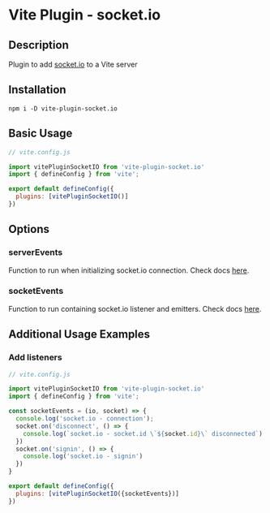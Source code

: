 # Vite Plugin - socket.io

## Description
Plugin to add [socket.io](https://socket.io/) to a Vite server

## Installation
```
npm i -D vite-plugin-socket.io
```

## Basic Usage
```js
// vite.config.js

import vitePluginSocketIO from 'vite-plugin-socket.io'
import { defineConfig } from 'vite';

export default defineConfig({
  plugins: [vitePluginSocketIO()]
})
```

## Options
### serverEvents
Function to run when initializing socket.io connection.  Check docs [here](./serverEvents/).
### socketEvents
Function to run containing socket.io listener and emitters.  Check docs [here](./socketEvents/).

## Additional Usage Examples
### Add listeners

```js
// vite.config.js

import vitePluginSocketIO from 'vite-plugin-socket.io'
import { defineConfig } from 'vite';

const socketEvents = (io, socket) => {
  console.log('socket.io - connection');
  socket.on('disconnect', () => {
    console.log(`socket.io - socket.id \`${socket.id}\` disconnected`)
  })
  socket.on('signin', () => {
    console.log('socket.io - signin')
  })
}

export default defineConfig({
  plugins: [vitePluginSocketIO({socketEvents})]
})
```